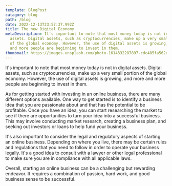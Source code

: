```yaml
---
template: BlogPost
catagory: blog
path: /blog
date: 2022-12-13T23:57:37.992Z
title: The new Digital Economy
metaDescription: It's important to note that most money today is not in digital
  assets. Digital assets, such as cryptocurrencies, make up a very small portion
  of the global economy. However, the use of digital assets is growing, and more
  and more people are beginning to invest in them.
thumbnail: https://images.unsplash.com/photo-1614332287897-cdc485fa562d?ixlib=rb-4.0.3&ixid=MnwxMjA3fDB8MHxwaG90by1wYWdlfHx8fGVufDB8fHx8&auto=format&fit=crop&w=1170&q=80
---
```

<!--StartFragment-->

It's important to note that most money today is not in digital assets. Digital assets, such as cryptocurrencies, make up a very small portion of the global economy. However, the use of digital assets is growing, and more and more people are beginning to invest in them.

As for getting started with investing in an online business, there are many different options available. One way to get started is to identify a business idea that you are passionate about and that has the potential to be profitable. Once you have an idea, you can start researching the market to see if there are opportunities to turn your idea into a successful business. This may involve conducting market research, creating a business plan, and seeking out investors or loans to help fund your business.

It's also important to consider the legal and regulatory aspects of starting an online business. Depending on where you live, there may be certain rules and regulations that you need to follow in order to operate your business legally. It's a good idea to consult with a lawyer or other legal professional to make sure you are in compliance with all applicable laws.

Overall, starting an online business can be a challenging but rewarding endeavor. It requires a combination of passion, hard work, and good business sense to be successful.

<!--EndFragment-->